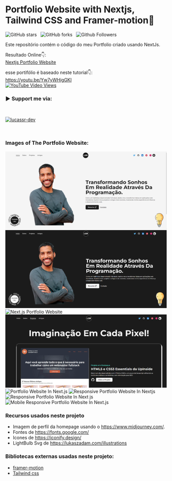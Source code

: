 #  Portfolio Website with Nextjs, Tailwind CSS and Framer-motion🌟

![GitHub stars](https://img.shields.io/github/stars/lucassr-dev/lucassr.dev?style=social&logo=ApacheSpark&label=Stars)&nbsp;&nbsp;
![GitHub forks](https://img.shields.io/github/forks/lucassr-dev/lucassr.dev?style=social&logo=KashFlow&maxAge=3600)&nbsp;&nbsp;
![Github Followers](https://img.shields.io/github/followers/lucassr-dev.svg?style=social&label=Follow)&nbsp;&nbsp;<br />

Este repositório contém o código do meu Portfolio criado usando NextJs. <br />

Resultado Online👇: <br />
[Nextjs Portfolio Website](https://www.lucassr.dev/) <br />

esse portifólio é baseado neste tutorial👇: <br />
https://youtu.be/Yw7yWHigGKI <br />
[![YouTube Video Views](https://img.shields.io/youtube/views/Yw7yWHigGKI?style=social)](https://www.youtube.com/@CodeBucks)<br />

<h3 align="left">▶ Support me via:</h3><br />
<p><a href="https://www.buymeacoffee.com/lucassr.dev" target="_blank"> <img  src="https://www.buymeacoffee.com/assets/img/guidelines/download-assets-sm-1.svg" height="50" width="210" alt="lucassr-dev" ></img></a></p><br />

### Images of The Portfolio Website:

![Nextjs Portfolio Website](https://github.com/lucassr-dev/lucassr.dev/blob/main/website%20images/home-light-desktop.png)
![Nextjs Portfolio Website Dark Mode](https://github.com/lucassr-dev/lucassr.dev/blob/main/website%20images/home-dark-desktop.png)
![Next.js Portfolio Website](https://github.com/lucassr-dev/lucassr.dev/blob/main/website%20images/about-light-desktop.png)
![Next js Portfolio Website](https://github.com/lucassr-dev/lucassr.dev/blob/main/website%20images/projects-dark-desktop.png)
![Portfolio Website In Next.js](https://github.com/lucassr-dev/lucassr.dev/blob/main/website%20images/articles-light-desktop.png)
![Responsive Portfolio Website In Nextjs](https://github.com/lucassr-dev/lucassr.dev/blob/main/website%20images/about-light-mobile.png)
![Responsive Portfolio Website In Next js](https://github.com/lucassr-dev/lucassr.dev/blob/main/website%20images/projects-light-mobile.png)
![Mobile Responsive Portfolio Website In Next.js](https://github.com/lucassr-dev/lucassr.dev/blob/main/website%20images/articles-light-mobile.png)


### Recursos usados neste projeto

- Imagem de perfil da homepage usando o https://www.midjourney.com/.
- Fontes de https://fonts.google.com/ <br />
- Icones de https://iconify.design/ <br />
- LightBulb Svg de https://lukaszadam.com/illustrations <br />

### Bibliotecas externas usadas neste projeto:

- [framer-motion](https://www.framer.com/motion/) <br />
- [Tailwind css](https://tailwindcss.com/) <br />


